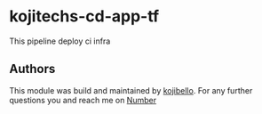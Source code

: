# kojitechs-cd-app-tf
This pipeline deploy ci infra

<!-- preety ignore start -->
<!-- BEGINNING OF PRE-COMMIT-TERRAFORM DOCS HOOK -->


<!-- END OF PRE-COMMIT-TERRAFORM DOCS HOOK -->
<!-- preety ignore end -->

## Authors
This module was build and maintained by [kojibello](kojibello058@gmail.com).
For any further questions you and reach me on [Number](+12024288812)
